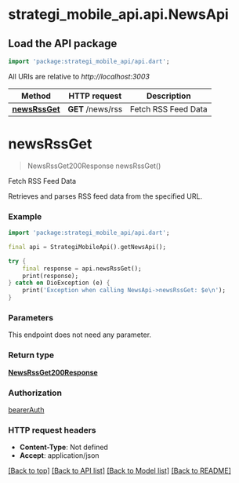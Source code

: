 # strategi_mobile_api.api.NewsApi

## Load the API package
```dart
import 'package:strategi_mobile_api/api.dart';
```

All URIs are relative to *http://localhost:3003*

Method | HTTP request | Description
------------- | ------------- | -------------
[**newsRssGet**](NewsApi.md#newsrssget) | **GET** /news/rss | Fetch RSS Feed Data


# **newsRssGet**
> NewsRssGet200Response newsRssGet()

Fetch RSS Feed Data

Retrieves and parses RSS feed data from the specified URL.

### Example
```dart
import 'package:strategi_mobile_api/api.dart';

final api = StrategiMobileApi().getNewsApi();

try {
    final response = api.newsRssGet();
    print(response);
} catch on DioException (e) {
    print('Exception when calling NewsApi->newsRssGet: $e\n');
}
```

### Parameters
This endpoint does not need any parameter.

### Return type

[**NewsRssGet200Response**](NewsRssGet200Response.md)

### Authorization

[bearerAuth](../README.md#bearerAuth)

### HTTP request headers

 - **Content-Type**: Not defined
 - **Accept**: application/json

[[Back to top]](#) [[Back to API list]](../README.md#documentation-for-api-endpoints) [[Back to Model list]](../README.md#documentation-for-models) [[Back to README]](../README.md)

